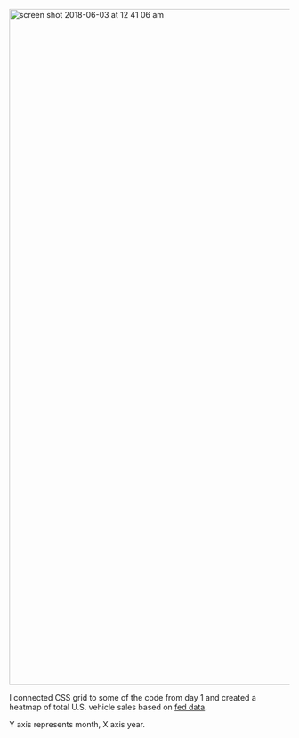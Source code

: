 [<img width="1212" alt="screen shot 2018-06-03 at 12 41 06 am" src="https://user-images.githubusercontent.com/15457713/40883293-e1365dd2-66c6-11e8-9a1a-326fae8c7ec5.png">](https://ryezzz.github.io/100_days_data_visualization/day_2/index.html
)

I connected CSS grid to some of the code from day 1 and created a heatmap of total U.S. vehicle sales based on [fed data](https://fred.stlouisfed.org/series/TOTALSA).

Y axis represents month, X axis year.




